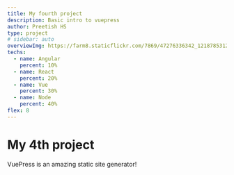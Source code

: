 ```yaml
---
title: My fourth project
description: Basic intro to vuepress
author: Preetish HS
type: project
# sidebar: auto
overviewImg: https://farm8.staticflickr.com/7869/47276336342_1218785312_b.jpg
techs:
  - name: Angular
    percent: 10%
  - name: React
    percent: 20%
  - name: Vue
    percent: 30%
  - name: Node
    percent: 40%
flex: 8
---
```


# My 4th project

VuePress is an amazing static site generator!
